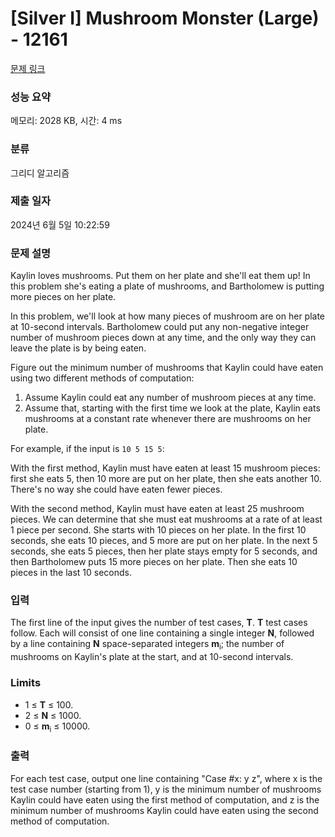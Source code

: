 # [Silver I] Mushroom Monster (Large) - 12161 

[문제 링크](https://www.acmicpc.net/problem/12161) 

### 성능 요약

메모리: 2028 KB, 시간: 4 ms

### 분류

그리디 알고리즘

### 제출 일자

2024년 6월 5일 10:22:59

### 문제 설명

<p>Kaylin loves mushrooms. Put them on her plate and she'll eat them up! In this problem she's eating a plate of mushrooms, and Bartholomew is putting more pieces on her plate.</p>

<p>In this problem, we'll look at how many pieces of mushroom are on her plate at 10-second intervals. Bartholomew could put any non-negative integer number of mushroom pieces down at any time, and the only way they can leave the plate is by being eaten.</p>

<p>Figure out the minimum number of mushrooms that Kaylin could have eaten using two different methods of computation:</p>

<ol>
	<li>Assume Kaylin could eat any number of mushroom pieces at any time.</li>
	<li>Assume that, starting with the first time we look at the plate, Kaylin eats mushrooms at a constant rate whenever there are mushrooms on her plate.</li>
</ol>

<p>For example, if the input is <code>10 5 15 5</code>:</p>

<p>With the first method, Kaylin must have eaten at least 15 mushroom pieces: first she eats 5, then 10 more are put on her plate, then she eats another 10. There's no way she could have eaten fewer pieces.</p>

<p>With the second method, Kaylin must have eaten at least 25 mushroom pieces. We can determine that she must eat mushrooms at a rate of at least 1 piece per second. She starts with 10 pieces on her plate. In the first 10 seconds, she eats 10 pieces, and 5 more are put on her plate. In the next 5 seconds, she eats 5 pieces, then her plate stays empty for 5 seconds, and then Bartholomew puts 15 more pieces on her plate. Then she eats 10 pieces in the last 10 seconds.</p>

### 입력 

 <p>The first line of the input gives the number of test cases, <strong>T</strong>.  <strong>T</strong> test cases follow. Each will consist of one line containing a single integer <strong>N</strong>, followed by a line containing <strong>N</strong> space-separated integers <strong>m</strong><sub>i</sub>; the number of mushrooms on Kaylin's plate at the start, and at 10-second intervals.</p>

<h3>Limits</h3>

<ul>
	<li>1 ≤ <strong>T</strong> ≤ 100.</li>
	<li>2 ≤ <strong>N</strong> ≤ 1000.</li>
	<li>0 ≤ <strong>m</strong><sub>i</sub> ≤ 10000.</li>
</ul>

### 출력 

 <p>For each test case, output one line containing "Case #x: y z", where x is the test case number (starting from 1), y is the minimum number of mushrooms Kaylin could have eaten using the first method of computation, and z is the minimum number of mushrooms Kaylin could have eaten using the second method of computation.</p>

